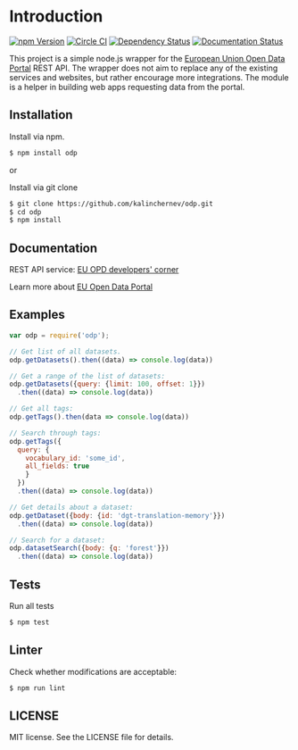 # Introduction

[![npm Version](https://img.shields.io/github/issues/kalinchernev/odp.svg)](https://www.npmjs.com/package/odp)
[![Circle CI](https://img.shields.io/circleci/project/kalinchernev/odp/master.svg)](https://circleci.com/gh/kalinchernev/odp)
[![Dependency Status](https://img.shields.io/gemnasium/kalinchernev/odp.svg)](https://gemnasium.com/github.com/kalinchernev/odp)
[![Documentation Status](http://inch-ci.org/github/kalinchernev/odp.svg?branch=master&style=flat)](http://inch-ci.org/github/kalinchernev/odp)

This project is a simple node.js wrapper for the [European Union Open Data Portal](http://data.europa.eu/euodp/en/data) REST API.
The wrapper does not aim to replace any of the existing services and websites, but rather encourage more integrations.
The module is a helper in building web apps requesting data from the portal.

## Installation

Install via npm.

```bash
$ npm install odp
```

or

Install via git clone

```bash
$ git clone https://github.com/kalinchernev/odp.git
$ cd odp
$ npm install
```

## Documentation

REST API service: [EU OPD developers' corner](http://data.europa.eu/euodp/en/developerscorner)

Learn more about [EU Open Data Portal](http://data.europa.eu/euodp/en/data)

## Examples

```javascript
var odp = require('odp');

// Get list of all datasets.
odp.getDatasets().then((data) => console.log(data))

// Get a range of the list of datasets:
odp.getDatasets({query: {limit: 100, offset: 1}})
  .then((data) => console.log(data))

// Get all tags:
odp.getTags().then(data => console.log(data))

// Search through tags:
odp.getTags({
  query: {
    vocabulary_id: 'some_id',
    all_fields: true
    }
  })
  .then((data) => console.log(data))

// Get details about a dataset:
odp.getDataset({body: {id: 'dgt-translation-memory'}})
  .then((data) => console.log(data))

// Search for a dataset:
odp.datasetSearch({body: {q: 'forest'}})
  .then((data) => console.log(data))

```

## Tests

Run all tests

```bash
$ npm test
```

## Linter

Check whether modifications are acceptable:

```bash
$ npm run lint
```

## LICENSE

MIT license. See the LICENSE file for details.